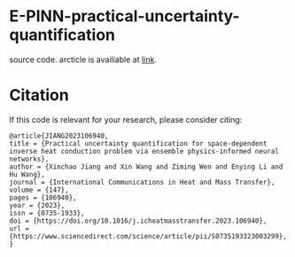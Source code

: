 # E-PINN-practical-uncertainty-quantification
source code. arcticle is availiable at [link](https://www.sciencedirect.com/science/article/pii/S0735193323003299).

# Citation
If this code is relevant for your research, please consider citing:
```
@article{JIANG2023106940,
title = {Practical uncertainty quantification for space-dependent inverse heat conduction problem via ensemble physics-informed neural networks},
author = {Xinchao Jiang and Xin Wang and Ziming Wen and Enying Li and Hu Wang},
journal = {International Communications in Heat and Mass Transfer},
volume = {147},
pages = {106940},
year = {2023},
issn = {0735-1933},
doi = {https://doi.org/10.1016/j.icheatmasstransfer.2023.106940},
url = {https://www.sciencedirect.com/science/article/pii/S0735193323003299},
}
```

